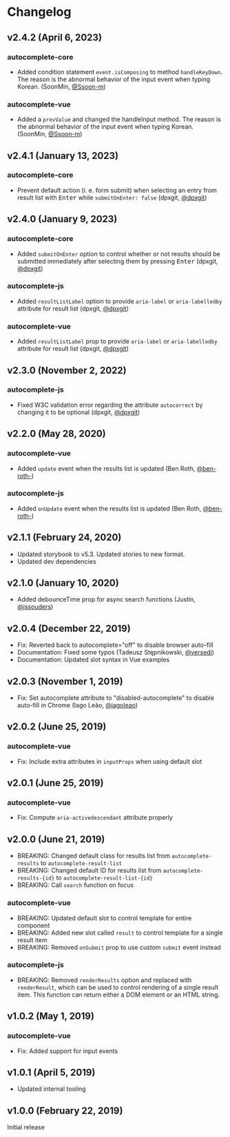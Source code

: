 # Changelog

## v2.4.2 (April 6, 2023)

### autocomplete-core

- Added condition statement `event.isComposing` to method `handleKeyDown`. The reason is the abnormal behavior of the input event when typing Korean. (SoonMin, [@Ssoon-m](https://github.com/Ssoon-m))

### autocomplete-vue

- Added a `prevValue` and changed the handleInput method. The reason is the abnormal behavior of the input event when typing Korean.
(SoonMin, [@Ssoon-m](https://github.com/Ssoon-m))

## v2.4.1 (January 13, 2023)

### autocomplete-core

- Prevent default action (i. e. form submit) when selecting an entry from result list with <kbd>Enter</kbd> while `submitOnEnter: false` (dpxgit, [@dpxgit](https://github.com/dpxgit))

## v2.4.0 (January 9, 2023)

### autocomplete-core

- Added `submitOnEnter` option to control whether or not results should be submitted immediately after selecting them by pressing <kbd>Enter</kbd> (dpxgit, [@dpxgit](https://github.com/dpxgit))

### autocomplete-js

- Added `resultListLabel` option to provide `aria-label` or `aria-labelledby` attribute for result list (dpxgit, [@dpxgit](https://github.com/dpxgit))

### autocomplete-vue

- Added `resultListLabel` prop to provide `aria-label` or `aria-labelledby` attribute for result list (dpxgit, [@dpxgit](https://github.com/dpxgit))

## v2.3.0 (November 2, 2022)

### autocomplete-js

- Fixed W3C validation error regarding the attribute `autocorrect` by changing it to be optional (dpxgit, [@dpxgit](https://github.com/dpxgit))

## v2.2.0 (May 28, 2020)

### autocomplete-vue

- Added `update` event when the results list is updated (Ben Roth, [@ben-roth-](https://github.com/ben-roth-))

### autocomplete-js

- Added `onUpdate` event when the results list is updated (Ben Roth, [@ben-roth-](https://github.com/ben-roth-))

## v2.1.1 (February 24, 2020)

- Updated storybook to v5.3. Updated stories to new format.
- Updated dev dependencies

## v2.1.0 (January 10, 2020)

- Added debounceTime prop for async search functions (Justin, [@jssouders](https://github.com/jssouders))

## v2.0.4 (December 22, 2019)

- Fix: Reverted back to autocomplete="off" to disable browser auto-fill
- Documentation: Fixed some typos (Tadeusz Stępnikowski, [@versedi](https://github.com/versedi))
- Documentation: Updated slot syntax in Vue examples

## v2.0.3 (November 1, 2019)

- Fix: Set autocomplete attribute to "disabled-autocomplete" to disable auto-fill in Chrome (Iago Leão, [@iagoleao](https://github.com/iagoleao))

## v2.0.2 (June 25, 2019)

### autocomplete-vue

- Fix: Include extra attributes in `inputProps` when using default slot

## v2.0.1 (June 25, 2019)

### autocomplete-vue

- Fix: Compute `aria-activedescendant` attribute properly

## v2.0.0 (June 21, 2019)

- BREAKING: Changed default class for results list from `autocomplete-results` to `autocomplete-result-list`
- BREAKING: Changed default ID for results list from `autocomplete-results-{id}` to `autocomplete-result-list-{id}`
- BREAKING: Call `search` function on focus

### autocomplete-vue

- BREAKING: Updated default slot to control template for entire component
- BREAKING: Added new slot called `result` to control template for a single result item
- BREAKING: Removed `onSubmit` prop to use custom `submit` event instead

### autocomplete-js

- BREAKING: Removed `renderResults` option and replaced with `renderResult`, which can be used to control rendering of a single result item. This function can return either a DOM element or an HTML string.

## v1.0.2 (May 1, 2019)

### autocomplete-vue

- Fix: Added support for input events

## v1.0.1 (April 5, 2019)

- Updated internal tooling

## v1.0.0 (February 22, 2019)

Initial release
